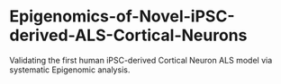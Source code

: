 # Epigenomics-of-Novel-iPSC-derived-ALS-Cortical-Neurons
Validating the first human iPSC-derived Cortical Neuron ALS model via systematic Epigenomic analysis. 
